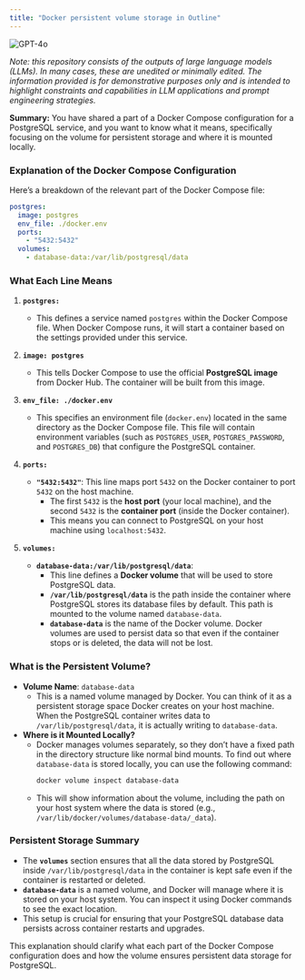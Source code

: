 ```yaml
---
title: "Docker persistent volume storage in Outline"
---
```

![GPT-4o](https://img.shields.io/badge/GPT--4o-3333FF?style=for-the-badge&logo=openai&logoColor=white)



*Note: this repository consists of the outputs of large language models (LLMs). In many cases, these are unedited or minimally edited. The information provided is for demonstrative purposes only and is intended to highlight constraints and capabilities in LLM applications and prompt engineering strategies.*


**Summary:** You have shared a part of a Docker Compose configuration for a PostgreSQL service, and you want to know what it means, specifically focusing on the volume for persistent storage and where it is mounted locally.

### Explanation of the Docker Compose Configuration

Here’s a breakdown of the relevant part of the Docker Compose file:

```yaml
postgres:
  image: postgres
  env_file: ./docker.env
  ports:
    - "5432:5432"
  volumes:
    - database-data:/var/lib/postgresql/data
```

### What Each Line Means

1. **`postgres:`**
   - This defines a service named `postgres` within the Docker Compose file. When Docker Compose runs, it will start a container based on the settings provided under this service.

2. **`image: postgres`**
   - This tells Docker Compose to use the official **PostgreSQL image** from Docker Hub. The container will be built from this image.

3. **`env_file: ./docker.env`**
   - This specifies an environment file (`docker.env`) located in the same directory as the Docker Compose file. This file will contain environment variables (such as `POSTGRES_USER`, `POSTGRES_PASSWORD`, and `POSTGRES_DB`) that configure the PostgreSQL container.

4. **`ports:`**
   - **`"5432:5432"`**: This line maps port `5432` on the Docker container to port `5432` on the host machine.
     - The first `5432` is the **host port** (your local machine), and the second `5432` is the **container port** (inside the Docker container).
     - This means you can connect to PostgreSQL on your host machine using `localhost:5432`.

5. **`volumes:`**
   - **`database-data:/var/lib/postgresql/data`**:
     - This line defines a **Docker volume** that will be used to store PostgreSQL data.
     - **`/var/lib/postgresql/data`** is the path inside the container where PostgreSQL stores its database files by default. This path is mounted to the volume named `database-data`.
     - **`database-data`** is the name of the Docker volume. Docker volumes are used to persist data so that even if the container stops or is deleted, the data will not be lost.

### What is the Persistent Volume?

- **Volume Name**: `database-data`
  - This is a named volume managed by Docker. You can think of it as a persistent storage space Docker creates on your host machine. When the PostgreSQL container writes data to `/var/lib/postgresql/data`, it is actually writing to `database-data`.
- **Where is it Mounted Locally?**
  - Docker manages volumes separately, so they don’t have a fixed path in the directory structure like normal bind mounts. To find out where `database-data` is stored locally, you can use the following command:
    ```bash
    docker volume inspect database-data
    ```
  - This will show information about the volume, including the path on your host system where the data is stored (e.g., `/var/lib/docker/volumes/database-data/_data`).

### Persistent Storage Summary

- The **`volumes`** section ensures that all the data stored by PostgreSQL inside `/var/lib/postgresql/data` in the container is kept safe even if the container is restarted or deleted.
- **`database-data`** is a named volume, and Docker will manage where it is stored on your host system. You can inspect it using Docker commands to see the exact location.
- This setup is crucial for ensuring that your PostgreSQL database data persists across container restarts and upgrades. 

This explanation should clarify what each part of the Docker Compose configuration does and how the volume ensures persistent data storage for PostgreSQL.